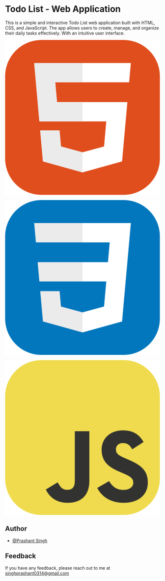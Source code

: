 
# Todo List - Web Application

This is a simple and interactive Todo List web application built with HTML, CSS, and JavaScript. The app allows users to create, manage, and organize their daily tasks effectively. With an intuitive user interface.


![Logo](https://raw.githubusercontent.com/tandpfun/skill-icons/59059d9d1a2c092696dc66e00931cc1181a4ce1f/icons/HTML.svg)

![Logo](https://raw.githubusercontent.com/tandpfun/skill-icons/59059d9d1a2c092696dc66e00931cc1181a4ce1f/icons/CSS.svg)

![Logo](https://raw.githubusercontent.com/tandpfun/skill-icons/59059d9d1a2c092696dc66e00931cc1181a4ce1f/icons/JavaScript.svg)


## Author

- [@Prashant Singh](https://www.github.com/prashantsinghraghuvanshi)


## Feedback

If you have any feedback, please reach out to me at singhprashant0314@gmail.com

